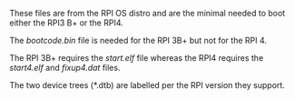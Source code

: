 
These files are from the RPI OS distro and are the minimal needed to boot either the RPI3 B+ or the RPI4.

The *bootcode.bin* file is needed for the RPI 3B+ but not for the RPI 4.

The RPI 3B+ requires the *start.elf* file whereas the RPI4 requires the *start4.elf* and *fixup4.dat* files.

The two device trees (*.dtb) are labelled per the RPI version they support.